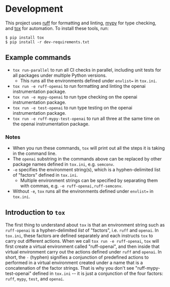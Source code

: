 # Development

This project uses [ruff](https://github.com/astral-sh/ruff) for formatting and linting, 
[mypy](https://github.com/python/mypy) for type checking, and [tox](https://github.com/tox-dev/tox) for 
automation. To install these tools, run:

```console
$ pip install tox
$ pip install -r dev-requirements.txt
```

## Example commands

- `tox run-parallel` to run all CI checks in parallel, including unit tests for all packages
under multiple Python versions.
  - This runs all the environments defined under `envlist=` in `tox.ini`.
- `tox run -e ruff-openai` to run formatting and linting the openai instrumentation package.
- `tox run -e mypy-openai` to run type checking on the openai instrumentation package.
- `tox run -e test-openai` to run type testing on the openai instrumentation package.
- `tox run -e ruff-mypy-test-openai` to run all three at the same time on the openai
instrumentation package.

### Notes
- When you run these commands, `tox` will print out all the steps it is taking in the command line.
- The `openai` substring in the commands above can be replaced by other package names defined in `tox.ini`, e.g.
`semconv`.
- `-e` specifies the environment string(s), which is a hyphen-delimited list of "factors" defined in `tox.ini`.
  - Multiple environment strings can be specified by separating them with commas, e.g. `-e ruff-openai,ruff-semconv`.
- Without `-e`, `tox` runs all the environments defined under `envlist=` in `tox.ini`.

## Introduction to `tox`

The first thing to understand about `tox` is that an environment string such as `ruff-openai` is a
hyphen-delimited _list_ of "factors", i.e. `ruff` and `openai`. In `tox.ini`, these factors are defined separately
and each instructs `tox` to carry out different actions. When we call `tox run -e ruff-openai`, `tox` will first 
create a virtual environment called "ruff-openai", and then inside that virtual environment carry out the 
actions defined under `ruff` and `openai`. In short, the `-` (hyphen) signifies a conjunction of predefined 
actions to performed in a virtual environment created under a name that is a concatenation of the factor strings.
That is why you don't see "ruff-mypy-test-openai" defined in `tox.ini` -- it is just a conjunction of the four 
factors: `ruff`, `mypy`, `test`, and `openai`.
